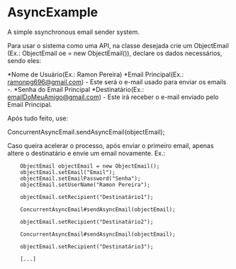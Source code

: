 # AsyncExample
A simple ssynchronous email sender system.

Para usar o sistema como uma API, na classe desejada crie um ObjectEmail (Ex.: ObjectEmail oe = new ObjectEmail()),
declare os dados necessários, sendo eles:

*Nome de Usuário(Ex.: Ramon Pereira)
*Email Principal(Ex.: ramonpg696@gmail.com) - Este será o e-mail usado para enviar os emails -.
*Senha do Email Principal
*Destinatário(Ex.: emailDoMeuAmigo@gmail.com) - Este irá receber o e-mail enviado pelo Email Principal.

Após tudo feito, use:

ConcurrentAsyncEmail.sendAsyncEmail(objectEmail);

Caso queira acelerar o processo, após enviar o primeiro email, apenas altere o destinatário e envie um email novamente. Ex.:


        ObjectEmail objectEmail = new ObjectEmail();
        objectEmail.setEmail("Email"); 
        objectEmail.setEmailPassword("Senha");
        objectEmail.setUserName("Ramon Pereira");
        
        objectEmail.setRecipient("Destinatário1");

        ConcurrentAsyncEmail#sendAsyncEmail(objectEmail);
        
        objectEmail.setRecipient("Destinatário2");
        
        ConcurrentAsyncEmail#sendAsyncEmail(objectEmail);
        
        objectEmail.setRecipient("Destinatário3");
        
        [...]
